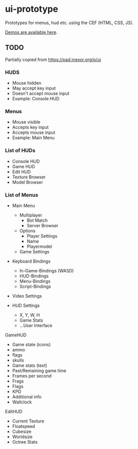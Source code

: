 ui-prototype
============

Prototypes for menus, hud etc. using the CEF (HTML, CSS, JS).

[Demos are available here](https://inexor-game.github.io/ui-prototype/).


## TODO

Partially copied from https://pad.inexor.org/p/ui

### HUDS
* Mouse hidden
* May accept key input
* Doesn't accept mouse input
* Example: Console HUD
### Menus
* Mouse visible
* Accepts key input
* Accepts mouse input
* Example: Main Menu

### List of HUDs

* Console HUD
* Game HUD
* Edit HUD
* Texture Browser
* Model Browser

### List of Menus

* Main Menu
  * Multiplayer
    * Bot Match
    * Server Browser
  * Options
    * Player Settings
    * Name
    * Playermodel
  * Game Settings

* Keyboard Bindings
  * In-Game-Bindings (WASD)
  * HUD-Bindings
  * Menu-Bindings
  * Script-Bindings
* Video Settings
* HUD Settings
  * X, Y, W, H
  * Game Stats
  * ...User Interface

GameHUD

* Game state (icons)
* ammo
* flags
* skulls
* Game stats (text)
* Past/Remaining game time
* Frames per second
* Frags
* Flags
* KPD
* Additional info
* Wallclock


EditHUD

* Current Texture
* Floatspeed
* Cubesize
* Worldsize
* Octree Stats

